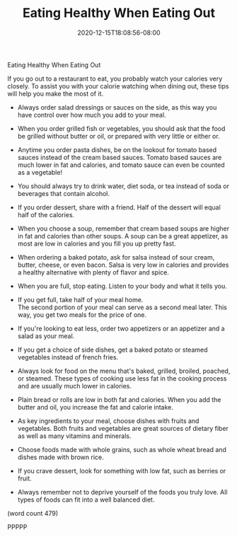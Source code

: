 ﻿---
title: "Eating Healthy When Eating Out"
date: 2020-12-15T18:08:56-08:00
description: "Healthy Eating Tips for Web Success"
featured_image: "/images/Healthy Eating.jpg"
tags: ["Healthy Eating"]
---

Eating Healthy When Eating Out

If you go out to a restaurant to eat, you probably
watch your calories very closely.  To assist you
with your calorie watching when dining out, these
tips will help you make the most of it.

-  Always order salad dressings or sauces on the side, 
as this way you have control over how much you add
to your meal.

-  When you order grilled fish or vegetables, you
should ask that the food be grilled without butter
or oil, or prepared with very little or either or.

-  Anytime you order pasta dishes, be on the lookout
for tomato based sauces instead of the cream based
sauces.  Tomato based sauces are much lower in fat
and calories, and tomato sauce can even be counted
as a vegetable!

-  You should always try to drink water, diet soda, 
or tea instead of soda or beverages that contain 
alcohol.  

-  If you order dessert, share with a friend. Half 
of the dessert will equal half of the calories.

-  When you choose a soup, remember that cream 
based soups are higher in fat and calories than
other soups.  A soup can be a great appetizer, as
most are low in calories and you fill you up pretty
fast.

-  When ordering a baked potato, ask for salsa instead
of sour cream, butter, cheese, or even bacon.  Salsa
is very low in calories and provides a healthy
alternative with plenty of flavor and spice.

-  When you are full, stop eating.  Listen to your
body and what it tells you.

-  If you get full, take half of your meal home.  
The second portion of your meal can serve as a second
meal later.  This way, you get two meals for the
price of one.

-  If you're looking to eat less, order two appetizers
or an appetizer and a salad as your meal.

-  If you get a choice of side dishes, get a baked
potato or steamed vegetables instead of french 
fries.  

-  Always look for food on the menu that's baked, 
grilled, broiled, poached, or steamed.  These types
of cooking use less fat in the cooking process and
are usually much lower in calories.

-  Plain bread or rolls are low in both fat and
calories.  When you add the butter and oil, you
increase the fat and calorie intake.

-  As key ingredients to your meal, choose dishes
with fruits and vegetables.  Both fruits and 
vegetables are great sources of dietary fiber as 
well as many vitamins and minerals.

-  Choose foods made with whole grains, such as 
whole wheat bread and dishes made with brown rice.

-  If you crave dessert, look for something with 
low fat, such as berries or fruit.

-  Always remember not to deprive yourself of the
foods you truly love.  All types of foods can fit
into a well balanced diet.

(word count 479)

PPPPP
